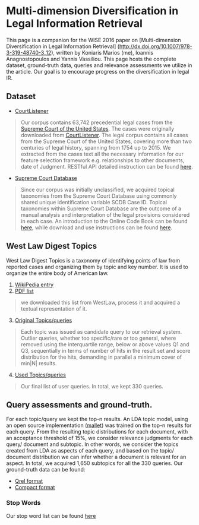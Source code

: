 # Multi-dimension Diversification in Legal Information Retrieval

This page is a companion for the WISE 2016 paper on [Multi-dimension Diversification in Legal Information Retrieval] (http://dx.doi.org/10.1007/978-3-319-48740-3_12), written by Koniaris Marios (me), Ioannis Anagnostopoulos and Yannis Vassiliou. This page hosts the complete dataset, ground-truth data, queries and relevance assessments we utilize in the article. Our goal is to encourage progress on the diversification in legal IR.

## Dataset
* [CourtListener](https://www.courtlistener.com/api/bulk-info/)

> Our corpus contains 63,742 precedential legal cases from the [Supreme Court of the United States](http://supremecourt.gov/). The cases were originally downloaded from [CourtListener](https://www.courtlistener.com/). The legal corpus contains all cases from the Supreme Court of the United States, covering more than two centuries of legal history, spanning from 1754 up to 2015. We extracted from the cases text all the necessary information for our feature selection framework e.g. relationships to other documents, date of Judgment.  RESTful API detailed instruction can be found  [here](https://www.courtlistener.com/api/rest-info/).

* [Supreme Court Database](http://scdb.wustl.edu/data.php?s=6)

> Since our corpus was initially unclassified, we acquired topical taxonomies from the Supreme Court Database using commonly shared unique identification variable SCDB Case ID. Topical taxonomies within Supreme Court Database are the outcome of a manual analysis and interpretation of the legal provisions considered in each case. An introduction to the Online Code Book can be found [here](http://scdb.wustl.edu/documentation.php?var=intro), while download and use instructions can be found [here](http://scdb.wustl.edu/data.php?s=3).


## West Law Digest Topics

West Law Digest Topics  is a taxonomy of identifying points of law from reported cases and organizing them by topic and key number. It is used to organize the entire body of American law.

1. [WikiPedia entry](https://en.wikipedia.org/wiki/West_American_Digest_System)
2. [PDF list](https://info.legalsolutions.thomsonreuters.com/documentation/westlaw/wlawdoc/wlres/keynmb06.pdf) 

 > we downloaded this list from WestLaw, process it and acquired a textual representation of it.

3. [Original Topics/queries](https://github.com/mkoniari/MultiLegalDiv/blob/master/westlaw.txt)

 > Each topic was issued as candidate query to our retrieval system. Outlier queries, whether too specific/rare or too general, where removed using the interquartile range, below or above values Q1 and Q3, sequentially in terms of number of hits in the result set and score distribution for the hits, demanding in parallel a minimum cover of min|N| results.

4. [Used Topics/queries](https://github.com/mkoniari/MultiLegalDiv/blob/master/QUERIES.txt) 
 > Our final list of user queries. In total, we kept 330 queries.

## Query assessments and ground-truth.

For each topic/query we kept the top-n results. An LDA topic model, using an open source implementation ([mallet](http://mallet.cs.umass.edu/)) was trained on the  top-n results for each query. From the resulting topic distributions for each document, with an acceptance threshold of 15%, we consider relevance judgments for each query/ document and subtopic. In other words, we consider the topics created from LDA as aspects of each query, and based
on the topic/ document distribution we can infer whether a document is relevant for an aspect. In total, we acquired 1,650 subtopics for all the 330 queries. Our ground-truth data can be found:
* [Qrel format](https://github.com/mkoniari/MultiLegalDiv/blob/master/qrels.txt)
* [Compact format](https://github.com/mkoniari/MultiLegalDiv/blob/master/aspects.txt)

### Stop Words
Our stop word list can be found [here](https://github.com/mkoniari/MultiLegalDiv/blob/master/stopwords.en)